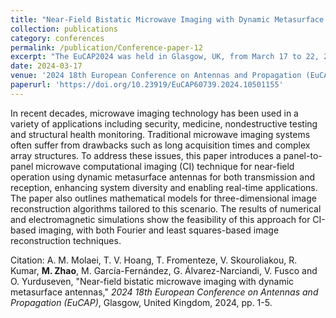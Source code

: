```yaml
---
title: "Near-Field Bistatic Microwave Imaging with Dynamic Metasurface Antennas"
collection: publications
category: conferences
permalink: /publication/Conference-paper-12
excerpt: "The EuCAP2024 was held in Glasgow, UK, from March 17 to 22, 2024."
date: 2024-03-17
venue: '2024 18th European Conference on Antennas and Propagation (EuCAP)'
paperurl: 'https://doi.org/10.23919/EuCAP60739.2024.10501155'
---
```


In recent decades, microwave imaging technology has been used in a variety of applications including security, medicine, nondestructive testing and structural health monitoring. Traditional microwave imaging systems often suffer from drawbacks such as long acquisition times and complex array structures. To address these issues, this paper introduces a panel-to-panel microwave computational imaging (CI) technique for near-field operation using dynamic metasurface antennas for both transmission and reception, enhancing system diversity and enabling real-time applications. The paper also outlines mathematical models for three-dimensional image reconstruction algorithms tailored to this scenario. The results of numerical and electromagnetic simulations show the feasibility of this approach for CI-based imaging, with both Fourier and least squares-based image reconstruction techniques.

Citation: A. M. Molaei, T. V. Hoang, T. Fromenteze, V. Skouroliakou, R. Kumar, **M. Zhao**, M. García-Fernández, G. Álvarez-Narciandi, V. Fusco and O. Yurduseven, &quot;Near-field bistatic microwave imaging with dynamic metasurface antennas,&quot; <i>2024 18th European Conference on Antennas and Propagation (EuCAP)</i>, Glasgow, United Kingdom, 2024, pp. 1-5.
